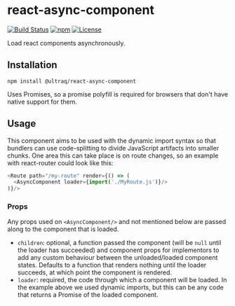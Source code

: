 
react-async-component
=====================

[![Build Status](https://travis-ci.com/ultraq/react-async-component.svg?branch=master)](https://travis-ci.com/ultraq/react-async-component)
[![npm](https://img.shields.io/npm/v/@ultraq/react-async-component.svg?maxAge=3600)](https://www.npmjs.com/package/@ultraq/react-async-component)
[![License](https://img.shields.io/github/license/ultraq/react-async-component.svg?maxAge=2592000)](https://github.com/ultraq/react-async-component/blob/master/LICENSE.txt)

Load react components asynchronously.


Installation
------------

```
npm install @ultraq/react-async-component
```

Uses Promises, so a promise polyfill is required for browsers that don't have
native support for them.


Usage
-----

This component aims to be used with the dynamic import syntax so that bundlers
can use code-splitting to divide JavaScript artifacts into smaller chunks.  One
area this can take place is on route changes, so an example with react-router
could look like this:

```javascript
<Route path="/my-route" render={() => (
  <AsyncComponent loader={import('./MyRoute.js')}/>
)}/>
```

### Props

Any props used on `<AsyncComponent/>` and not mentioned below are passed along
to the component that is loaded.

 - `children`: optional, a function passed the component (will be `null` until
   the loader has succeeded) and component props for implementors to add any
   custom behaviour between the unloaded/loaded component states.  Defaults to a
   function that renders nothing until the loader succeeds, at which point the
   component is rendered.
 - `loader`: required, the code through which a component will be loaded.  In
   the example above we used dynamic imports, but this can be any code that
   returns a Promise of the loaded component.
